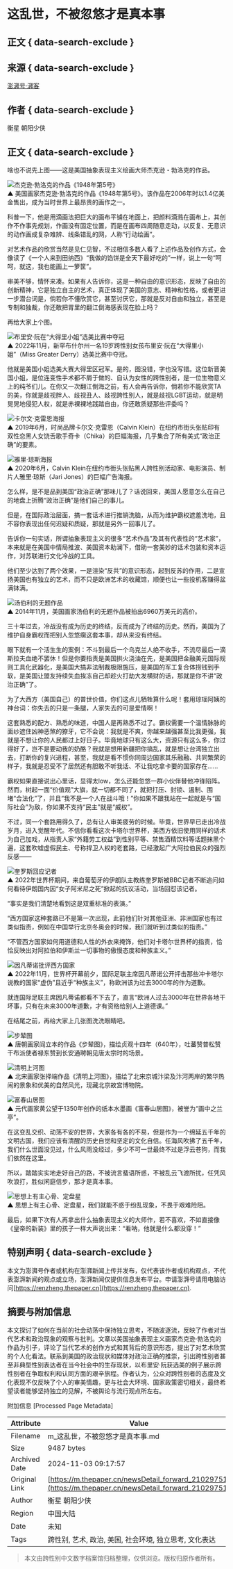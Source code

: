 # 这乱世，不被忽悠才是真本事

## 正文 { data-search-exclude }


## 来源 { data-search-exclude }
[澎湃号·湃客](https://m.thepaper.cn/channel_36079)

## 作者 { data-search-exclude }
衡星 朝阳少侠

## 正文 { data-search-exclude }

啥也不说先上图——这是美国抽象表现主义绘画大师杰克逊・勃洛克的作品。

![杰克逊·勃洛克的作品《1948年第5号》](https://imagepphcloud.thepaper.cn/pph/image/228/344/746.jpg)  
▲ 美国画家杰克逊·勃洛克的作品《1948年第5号》。该作品在2006年时以1.4亿美金售出，成为当时世界上最昂贵的画作之一。

科普一下，他是用滴画法把巨大的画布平铺在地面上，把颜料滴溅在画布上，其创作不作事先规划，作画没有固定位置，而是在画布四周随意走动，以反复、无意识的动作画成复杂难辨、线条错乱的网，人称“行动绘画”。

对艺术作品的欣赏当然是见仁见智，不过相信多数人看了上述作品及创作方式，会像读了《一个人来到田纳西》“我做的馅饼是全天下最好吃的”一样，说上一句“呵呵，就这，我也能画上一箩筐”。

审美不够，情怀来凑。如果有人告诉你，这是一种自由的意识形态，反映了自由的创新精神，它是独立自主的艺术，真正体现了美国的意志、精神和性格，或者更进一步潜台词是，倘若你不懂欣赏它，甚至讨厌它，那就是反对自由和独立，甚至是专制和独裁，你还敢把胃里的翻江倒海感表现在脸上吗？

再给大家上个图。

![布里安·阮在“大得里小姐”选美比赛中夺冠](https://imagepphcloud.thepaper.cn/pph/image/228/344/748.gif)  
▲ 2022年11月，新罕布什尔州一名19岁跨性别女孩布里安·阮在“大得里小姐”（Miss Greater Derry）选美比赛中夺冠。

他就是美国小姐选美大赛大得里区冠军。是的，图没错，字也没写错。这位新晋美国小姐，是位连变性手术都不屑于做的、自认为女性的跨性别者，是一位生物意义上的纯爷们儿。在你又一次翻江倒海之前，有人会再告诉你，倘若你不能欣赏TA的美，你就是歧视胖人、歧视丑人、歧视跨性别人，就是歧视LGBT运动，就是明晃晃地侵犯人权，就是赤裸裸地践踏自由，你还敢质疑那些评委吗？

![卡尔文·克雷恩海报](https://imagepphcloud.thepaper.cn/pph/image/228/344/751.jpg)  
▲ 2019年6月，时尚品牌卡尔文·克雷恩（Calvin Klein）在纽约市街头张贴印有双性恋黑人女饶舌歌手奇卡（Chika）的巨幅海报，几乎集合了所有美式“政治正确”的要素。

![雅里·琼斯海报](https://imagepphcloud.thepaper.cn/pph/image/228/344/753.jpg)  
▲ 2020年6月，Calvin Klein在纽约市街头张贴黑人跨性别活动家、电影演员、制片人雅里·琼斯（Jari Jones）的巨幅广告海报。

怎么样，是不是品到美国“政治正确”那味儿了？话说回来，美国人愿意怎么在自己的地盘上折腾“政治正确”是他们自己的事儿。

但是，在国际政治层面，搞一套话术进行推销洗脑，从而为维护霸权遮羞洗地，且不容你表现出任何迟疑和质疑，那就是另外一回事儿了。

告诉你一句实话，所谓抽象表现主义的很多“艺术作品”及其有代表性的“艺术家”，本来就是在美国中情局推波、美国资本助澜下，借助一套美妙的话术包装和资本运作，对苏联进行文化冷战的工具。

他们至少达到了两个效果，一是渲染“反共”的意识形态，起到反苏的作用，二是宣扬美国也有独立的艺术，而不只是欧洲艺术的收藏馆，顺便也让一些投机客赚得盆满钵满。

![汤伯利的无题作品](https://imagepphcloud.thepaper.cn/pph/image/228/344/754.jpg)  
▲ 2014年11月，美国画家汤伯利的无题作品被拍出6960万美元的高价。

三十年过去，冷战没有成为历史的终结，反而成为了终结的历史。然而，美国为了维护自身霸权而把别人忽悠瘸这套本事，却从来没有终结。

眼下就有一个活生生的案例：不斗到最后一个乌克兰人绝不收手，不流尽最后一滴斯拉夫血绝不罢休！但是你要指责是美国拱火浇油在先，是美国把金融美元国际规则工具化武器化，是美国大搞非法制裁极限施压，是美国的军工复合体捞钱到手软，是美国让盟友持续失血挨冻自己却趁火打劫大发横财的话，那就是你不讲“政治正确”了。

为了大西方（美国自己）的普世价值，你们这点儿牺牲算什么呢！套用琼瑶阿姨的神台词：你失去的只是一条腿，人家失去的可是爱情啊！

这套熟悉的配方、熟悉的味道，中国人是再熟悉不过了。霸权需要一个温情脉脉的面纱遮住凶神恶煞的獠牙，它不会说：我就是不爽，你越来越强甚至比我更强，我就是不想让你的人民都过上好日子。毕竟地球只有这么大，资源只有这么多，你过得好了，岂不是要动我的奶酪？我就是想用新疆把你搞乱，就是想让台湾独立出去，打断你的复兴进程，甚至，我就是看不惯你同周边国家其乐融融、共同繁荣的样子，我就是忍受不了居然还有胆敢不听我话、不让我吃拿卡要的国家存在……

霸权如果直接说出心里话，显得太low，怎么还能忽悠一群小伙伴替他冲锋陷阵。然而，树起一面“价值观”大旗，就一切都不同了，就把打压、封锁、遏制、围堵“合法化”了，并且“我不是一个人在战斗哦！”你如果不跟我站在一起就是与“国际社会”为敌，你如果不支持“民主”就是“威权”。

不过，同一个套路用得久了，总有让人审美疲劳的时候。毕竟，世界早已走出冷战岁月，进入觉醒年代。不信你看看这次卡塔尔世界杯，美西方依旧使用同样的话术为自己加戏，从指责人家“外籍劳工权益”到性别平等、禁售酒精饮料等话题抹黑个遍，这套吹嘘虚假民主、号称捍卫人权的老套路，已经激起广大阿拉伯民众的强烈反感——

![奎罗斯回应记者](https://imagepphcloud.thepaper.cn/pph/image/228/344/755.gif)  
▲ 2022年世界杯期间，来自葡萄牙的伊朗队主教练奎罗斯被BBC记者不断追问如何看待伊朗国内因“女子阿米尼之死”掀起的抗议活动，当场回怼该记者。

“事实是我们清楚地看到这是双重标准的表演。”

“西方国家这种套路已不是第一次出现，此前他们针对其他亚洲、非洲国家也有过类似指责，例如在中国举行北京冬奥会的时候，我们就听到过类似的指责。”

“不管西方国家如何用道德和人性的外衣来掩饰，他们对卡塔尔世界杯的指责，恰恰反映出对阿拉伯和伊斯兰一切事物的傲慢态度和种族主义。”

![因凡蒂诺批评西方国家](https://imagepphcloud.thepaper.cn/pph/image/228/344/761.gif)  
▲ 2022年11月，世界杯开幕前夕，国际足联主席因凡蒂诺公开抨击那些冲卡塔尔说教的国家“虚伪”且近乎“种族主义”，称欧洲该为过去3000年的作为道歉。

就连国际足联主席因凡蒂诺都看不下去了，直言“欧洲人过去3000年在世界各地干坏事，只有在未来3000年道歉，才有资格给别人上道德课。”

在结尾之前，再给大家上几张图洗洗眼睛吧。

![步辇图](https://imagepphcloud.thepaper.cn/pph/image/228/344/763.jpg)  
▲ 唐朝画家阎立本的作品《步辇图》，描绘贞观十四年（640年），吐蕃赞普松赞干布派使者禄东赞到长安通聘朝见唐太宗时的场景。

![清明上河图](https://imagepphcloud.thepaper.cn/pph/image/228/344/765.jpg)  
▲ 北宋画家张择端作品《清明上河图》，描绘了北宋京城汴梁及汴河两岸的繁华热闹的景象和优美的自然风光，现藏北京故宫博物院。

![富春山居图](https://imagepphcloud.thepaper.cn/pph/image/228/344/769.jpg)  
▲ 元代画家黄公望于1350年创作的纸本水墨画《富春山居图》，被誉为“画中之兰亭”。

在这变乱交织、动荡不安的世界，大家各有各的不易，但是作为一个绵延五千年的文明古国，我们应该有清醒的历史自觉和坚定的文化自信。任海风吹拂了五千年，我们什么世面没见过，什么风雨没经过，多少不可一世最终不过是浮云苍狗，而我们依然在这里。

所以，踏踏实实地走好自己的路，不被流言蜚语所惑，不被乱云飞渡所扰，任凭风吹浪打，胜似闲庭信步，那才是真本事。

![思想上有主心骨、定盘星](https://imagepphcloud.thepaper.cn/pph/image/228/344/771.jpg)  
▲ 思想上有主心骨、定盘星，我们就能不惑于纷乱现象，不畏于艰难险阻。

最后，如果下次有人再拿出什么抽象表现主义的大师作，若不喜欢，不如直接像《皇帝的新装》里的孩子一样大声说出来：“看呐，他就是什么都没穿！”

## 特别声明 { data-search-exclude }
本文为澎湃号作者或机构在澎湃新闻上传并发布，仅代表该作者或机构观点，不代表澎湃新闻的观点或立场，澎湃新闻仅提供信息发布平台。申请澎湃号请用电脑访问[https://renzheng.thepaper.cn](https://renzheng.thepaper.cn).

## 摘要与附加信息

<!-- tcd_abstract -->
本文探讨了如何在当前的社会动荡中保持独立思考，不随波逐流，反映了作者对当代艺术和政治现象的观察与批判。文章以美国抽象表现主义画家杰克逊·勃洛克的作品为引子，评论了当代艺术的创作方式和其背后的意识形态，提出了对艺术欣赏的个人化看法。联系到美国的政治现状和媒体对政治正确的推崇，引出跨性别者甚至非典型性别表达者在当今社会中的生存现状，以布里安·阮获选美的例子展示跨性别者在争取权利和认同方面的艰辛旅程。作者认为，公众对跨性别者的态度及文化表现不仅反映了个人的审美情趣，更与社会大环境、国家政策密切相关，最终希望读者能够坚持独立的见解，不被舆论与流行观点所左右。
<!-- tcd_abstract_end -->

附加信息 [Processed Page Metadata]

| Attribute       | Value                                  |
|-----------------|----------------------------------------|
| Filename        | m_这乱世，不被忽悠才是真本事.md                             |
| Size            | 9487 bytes                           |
| Archived Date   | 2024-11-03 09:17:57                             |
| Original Link   | [https://m.thepaper.cn/newsDetail_forward_21029751](https://m.thepaper.cn/newsDetail_forward_21029751)                       |
| Author          | 衡星 朝阳少侠                               |
| Region          | 中国大陆                               |
| Date            | 未知                                 |
| Tags            | 跨性别, 艺术, 政治, 美国, 社会环境, 独立思考, 文化表达                                 |
>
> 本文由跨性别中文数字档案馆归档整理，仅供浏览。版权归原作者所有。
>